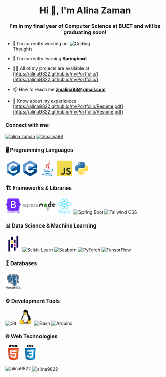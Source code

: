 <h1 align="center">Hi 👋, I'm Alina Zaman</h1>
<h3 align="center">I'm in my final year of Computer Science at BUET and will be graduating soon!</h3>
<img  align="right" alt="Coding" width="300" src="https://media3.giphy.com/media/v1.Y2lkPTc5MGI3NjExaWl0dXZwNjliM3lrbDhzOGRmYXpyam91czlucDJpanF5YXBkMWlqeiZlcD12MV9pbnRlcm5hbF9naWZfYnlfaWQmY3Q9Zw/HzPtbOKyBoBFsK4hyc/giphy.gif">

- 🔭 I’m currently working on [Thoughts](https://github.com/alina9822/Thoughts-Backend)

- 🌱 I’m currently learning **Springboot**

- 👨‍💻 All of my projects are available at [https://alina9822.github.io/myPortfolio/](https://alina9822.github.io/myPortfolio/)

- 📫 How to reach me **zmalina98@gmail.com**

- 📄 Know about my experiences [https://alina9822.github.io/myPortfolio/Resume.pdf](https://alina9822.github.io/myPortfolio/Resume.pdf)

<h3 align="left">Connect with me:</h3>
<p align="left">
<a href="https://linkedin.com/in/alina zaman" target="blank"><img align="center" src="https://raw.githubusercontent.com/rahuldkjain/github-profile-readme-generator/master/src/images/icons/Social/linked-in-alt.svg" alt="alina zaman" height="30" width="40" /></a>
<a href="https://www.leetcode.com/zmalina98" target="blank"><img align="center" src="https://raw.githubusercontent.com/rahuldkjain/github-profile-readme-generator/master/src/images/icons/Social/leet-code.svg" alt="zmalina98" height="30" width="40" /></a>
</p>

### 🖥️ Programming Languages  
<p >
  <img src="https://raw.githubusercontent.com/devicons/devicon/master/icons/c/c-original.svg" alt="C" width="50" height="50"/>
  <img src="https://raw.githubusercontent.com/devicons/devicon/master/icons/cplusplus/cplusplus-original.svg" alt="C++" width="50" height="50"/>
  <img src="https://raw.githubusercontent.com/devicons/devicon/master/icons/java/java-original.svg" alt="Java" width="50" height="50"/>
  <img src="https://raw.githubusercontent.com/devicons/devicon/master/icons/javascript/javascript-original.svg" alt="JavaScript" width="50" height="50"/>
  <img src="https://raw.githubusercontent.com/devicons/devicon/master/icons/python/python-original.svg" alt="Python" width="50" height="50"/>
</p>

### 🏗️ Frameworks & Libraries  
<p >
  <img src="https://raw.githubusercontent.com/devicons/devicon/master/icons/bootstrap/bootstrap-plain-wordmark.svg" alt="Bootstrap" width="50" height="50"/>
  <img src="https://raw.githubusercontent.com/devicons/devicon/master/icons/express/express-original-wordmark.svg" alt="Express.js" width="50" height="50"/>
  <img src="https://raw.githubusercontent.com/devicons/devicon/master/icons/nodejs/nodejs-original-wordmark.svg" alt="Node.js" width="50" height="50"/>
  <img src="https://raw.githubusercontent.com/devicons/devicon/master/icons/react/react-original-wordmark.svg" alt="React.js" width="50" height="50"/>
  <img src="https://www.vectorlogo.zone/logos/springio/springio-icon.svg" alt="Spring Boot" width="50" height="50"/>
  <img src="https://www.vectorlogo.zone/logos/tailwindcss/tailwindcss-icon.svg" alt="Tailwind CSS" width="50" height="50"/>
</p>

### 📊 Data Science & Machine Learning  
<p >
  <img src="https://raw.githubusercontent.com/devicons/devicon/2ae2a900d2f041da66e950e4d48052658d850630/icons/pandas/pandas-original.svg" alt="Pandas" width="50" height="50"/>
  <img src="https://upload.wikimedia.org/wikipedia/commons/0/05/Scikit_learn_logo_small.svg" alt="Scikit-Learn" width="50" height="50"/>
  <img src="https://seaborn.pydata.org/_images/logo-mark-lightbg.svg" alt="Seaborn" width="50" height="50"/>
  <img src="https://www.vectorlogo.zone/logos/pytorch/pytorch-icon.svg" alt="PyTorch" width="50" height="50"/>
  <img src="https://www.vectorlogo.zone/logos/tensorflow/tensorflow-icon.svg" alt="TensorFlow" width="50" height="50"/>
</p>

### 🗄️ Databases  
<p >
  <img src="https://raw.githubusercontent.com/devicons/devicon/master/icons/postgresql/postgresql-original-wordmark.svg" alt="PostgreSQL" width="50" height="50"/>
</p>

### ⚙️ Development Tools  
<p >
  <img src="https://www.vectorlogo.zone/logos/git-scm/git-scm-icon.svg" alt="Git" width="50" height="50"/>
  <img src="https://raw.githubusercontent.com/devicons/devicon/master/icons/linux/linux-original.svg" alt="Linux" width="50" height="50"/>
  <img src="https://www.vectorlogo.zone/logos/gnu_bash/gnu_bash-icon.svg" alt="Bash" width="50" height="50"/>
  <img src="https://cdn.worldvectorlogo.com/logos/arduino-1.svg" alt="Arduino" width="50" height="50"/>
</p>

### 🌐 Web Technologies  
<p >
  <img src="https://raw.githubusercontent.com/devicons/devicon/master/icons/html5/html5-original-wordmark.svg" alt="HTML5" width="50" height="50"/>
  <img src="https://raw.githubusercontent.com/devicons/devicon/master/icons/css3/css3-original-wordmark.svg" alt="CSS3" width="50" height="50"/>
</p>



<p><img align="left" src="https://github-readme-stats.vercel.app/api/top-langs?username=alina9822&show_icons=true&locale=en&layout=compact" alt="alina9822" /></p>

<p>&nbsp;<img align="center" src="https://github-readme-stats.vercel.app/api?username=alina9822&show_icons=true&locale=en" alt="alina9822" /></p>


